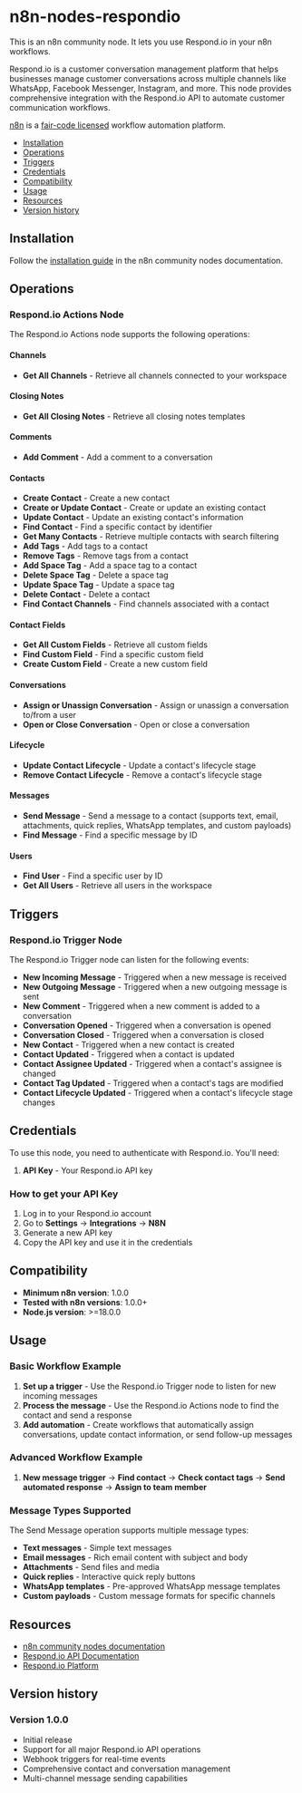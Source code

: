 # n8n-nodes-respondio

This is an n8n community node. It lets you use Respond.io in your n8n workflows.

Respond.io is a customer conversation management platform that helps businesses manage customer conversations across multiple channels like WhatsApp, Facebook Messenger, Instagram, and more. This node provides comprehensive integration with the Respond.io API to automate customer communication workflows.

[n8n](https://n8n.io/) is a [fair-code licensed](https://docs.n8n.io/reference/license/) workflow automation platform.

- [Installation](#installation)
- [Operations](#operations)
- [Triggers](#triggers)
- [Credentials](#credentials)
- [Compatibility](#compatibility)
- [Usage](#usage)
- [Resources](#resources)
- [Version history](#version-history)

## Installation

Follow the [installation guide](https://docs.n8n.io/integrations/community-nodes/installation/) in the n8n community nodes documentation.

## Operations

### Respond.io Actions Node

The Respond.io Actions node supports the following operations:

#### Channels

- **Get All Channels** - Retrieve all channels connected to your workspace

#### Closing Notes

- **Get All Closing Notes** - Retrieve all closing notes templates

#### Comments

- **Add Comment** - Add a comment to a conversation

#### Contacts

- **Create Contact** - Create a new contact
- **Create or Update Contact** - Create or update an existing contact
- **Update Contact** - Update an existing contact's information
- **Find Contact** - Find a specific contact by identifier
- **Get Many Contacts** - Retrieve multiple contacts with search filtering
- **Add Tags** - Add tags to a contact
- **Remove Tags** - Remove tags from a contact
- **Add Space Tag** - Add a space tag to a contact
- **Delete Space Tag** - Delete a space tag
- **Update Space Tag** - Update a space tag
- **Delete Contact** - Delete a contact
- **Find Contact Channels** - Find channels associated with a contact

#### Contact Fields

- **Get All Custom Fields** - Retrieve all custom fields
- **Find Custom Field** - Find a specific custom field
- **Create Custom Field** - Create a new custom field

#### Conversations

- **Assign or Unassign Conversation** - Assign or unassign a conversation to/from a user
- **Open or Close Conversation** - Open or close a conversation

#### Lifecycle

- **Update Contact Lifecycle** - Update a contact's lifecycle stage
- **Remove Contact Lifecycle** - Remove a contact's lifecycle stage

#### Messages

- **Send Message** - Send a message to a contact (supports text, email, attachments, quick replies, WhatsApp templates, and custom payloads)
- **Find Message** - Find a specific message by ID

#### Users

- **Find User** - Find a specific user by ID
- **Get All Users** - Retrieve all users in the workspace

## Triggers

### Respond.io Trigger Node

The Respond.io Trigger node can listen for the following events:

- **New Incoming Message** - Triggered when a new message is received
- **New Outgoing Message** - Triggered when a new outgoing message is sent
- **New Comment** - Triggered when a new comment is added to a conversation
- **Conversation Opened** - Triggered when a conversation is opened
- **Conversation Closed** - Triggered when a conversation is closed
- **New Contact** - Triggered when a new contact is created
- **Contact Updated** - Triggered when a contact is updated
- **Contact Assignee Updated** - Triggered when a contact's assignee is changed
- **Contact Tag Updated** - Triggered when a contact's tags are modified
- **Contact Lifecycle Updated** - Triggered when a contact's lifecycle stage changes

## Credentials

To use this node, you need to authenticate with Respond.io. You'll need:

1. **API Key** - Your Respond.io API key

### How to get your API Key

1. Log in to your Respond.io account
2. Go to **Settings** → **Integrations** → **N8N**
3. Generate a new API key
4. Copy the API key and use it in the credentials

## Compatibility

- **Minimum n8n version**: 1.0.0
- **Tested with n8n versions**: 1.0.0+
- **Node.js version**: >=18.0.0

## Usage

### Basic Workflow Example

1. **Set up a trigger** - Use the Respond.io Trigger node to listen for new incoming messages
2. **Process the message** - Use the Respond.io Actions node to find the contact and send a response
3. **Add automation** - Create workflows that automatically assign conversations, update contact information, or send follow-up messages

### Advanced Workflow Example

1. **New message trigger** → **Find contact** → **Check contact tags** → **Send automated response** → **Assign to team member**

### Message Types Supported

The Send Message operation supports multiple message types:

- **Text messages** - Simple text messages
- **Email messages** - Rich email content with subject and body
- **Attachments** - Send files and media
- **Quick replies** - Interactive quick reply buttons
- **WhatsApp templates** - Pre-approved WhatsApp message templates
- **Custom payloads** - Custom message formats for specific channels

## Resources

- [n8n community nodes documentation](https://docs.n8n.io/integrations/#community-nodes)
- [Respond.io API Documentation](https://developers.respond.io/)
- [Respond.io Platform](https://respond.io/)

## Version history

### Version 1.0.0

- Initial release
- Support for all major Respond.io API operations
- Webhook triggers for real-time events
- Comprehensive contact and conversation management
- Multi-channel message sending capabilities
